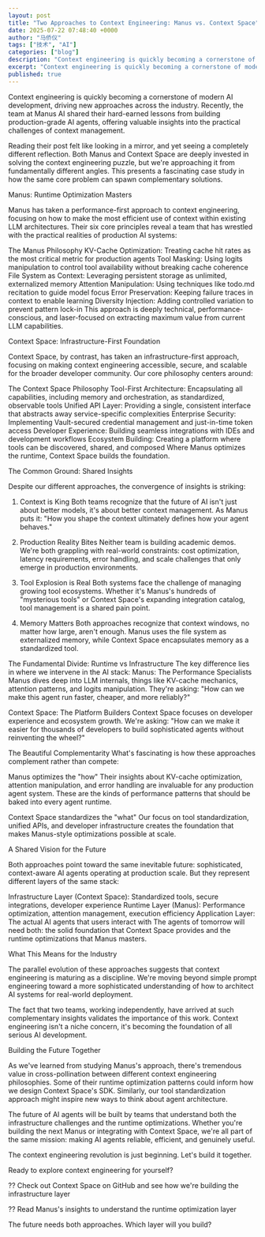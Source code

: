```yaml
---
layout: post
title: "Two Approaches to Context Engineering: Manus vs. Context Space"
date: 2025-07-22 07:48:40 +0000
author: "马侨仪"
tags: ["技术", "AI"]
categories: ["blog"]
description: "Context engineering is quickly becoming a cornerstone of modern AI development, driving new approaches across the industry. Recently, the team at Manu..."
excerpt: "Context engineering is quickly becoming a cornerstone of modern AI development, ..."
published: true
---
```


Context engineering is quickly becoming a cornerstone of modern AI development, driving new approaches across the industry. Recently, the team at Manus AI shared their hard-earned lessons from building production-grade AI agents, offering valuable insights into the practical challenges of context management.

Reading their post felt like looking in a mirror, and yet seeing a completely different reflection. Both Manus and Context Space are deeply invested in solving the context engineering puzzle, but we're approaching it from fundamentally different angles. This presents a fascinating case study in how the same core problem can spawn complementary solutions.

Manus: Runtime Optimization Masters

Manus has taken a performance-first approach to context engineering, focusing on how to make the most efficient use of context within existing LLM architectures. Their six core principles reveal a team that has wrestled with the practical realities of production AI systems:

The Manus Philosophy
KV-Cache Optimization: Treating cache hit rates as the most critical metric for production agents
Tool Masking: Using logits manipulation to control tool availability without breaking cache coherence
File System as Context: Leveraging persistent storage as unlimited, externalized memory
Attention Manipulation: Using techniques like todo.md recitation to guide model focus
Error Preservation: Keeping failure traces in context to enable learning
Diversity Injection: Adding controlled variation to prevent pattern lock-in
This approach is deeply technical, performance-conscious, and laser-focused on extracting maximum value from current LLM capabilities.

Context Space: Infrastructure-First Foundation

Context Space, by contrast, has taken an infrastructure-first approach, focusing on making context engineering accessible, secure, and scalable for the broader developer community. Our core philosophy centers around:

The Context Space Philosophy
Tool-First Architecture: Encapsulating all capabilities, including memory and orchestration, as standardized, observable tools
Unified API Layer: Providing a single, consistent interface that abstracts away service-specific complexities
Enterprise Security: Implementing Vault-secured credential management and just-in-time token access
Developer Experience: Building seamless integrations with IDEs and development workflows
Ecosystem Building: Creating a platform where tools can be discovered, shared, and composed
Where Manus optimizes the runtime, Context Space builds the foundation.

The Common Ground: Shared Insights

Despite our different approaches, the convergence of insights is striking:

1. Context is King
Both teams recognize that the future of AI isn't just about better models, it's about better context management. As Manus puts it: "How you shape the context ultimately defines how your agent behaves."

2. Production Reality Bites
Neither team is building academic demos. We're both grappling with real-world constraints: cost optimization, latency requirements, error handling, and scale challenges that only emerge in production environments.

3. Tool Explosion is Real
Both systems face the challenge of managing growing tool ecosystems. Whether it's Manus's hundreds of "mysterious tools" or Context Space's expanding integration catalog, tool management is a shared pain point.

4. Memory Matters
Both approaches recognize that context windows, no matter how large, aren't enough. Manus uses the file system as externalized memory, while Context Space encapsulates memory as a standardized tool.

The Fundamental Divide: Runtime vs Infrastructure
The key difference lies in where we intervene in the AI stack:
Manus: The Performance Specialists
Manus dives deep into LLM internals, things like KV-cache mechanics, attention patterns, and logits manipulation. They're asking: "How can we make this agent run faster, cheaper, and more reliably?"

Context Space: The Platform Builders
Context Space focuses on developer experience and ecosystem growth. We're asking: "How can we make it easier for thousands of developers to build sophisticated agents without reinventing the wheel?"

The Beautiful Complementarity
What's fascinating is how these approaches complement rather than compete:

Manus optimizes the "how"
Their insights about KV-cache optimization, attention manipulation, and error handling are invaluable for any production agent system. These are the kinds of performance patterns that should be baked into every agent runtime.

Context Space standardizes the "what"
Our focus on tool standardization, unified APIs, and developer infrastructure creates the foundation that makes Manus-style optimizations possible at scale.

A Shared Vision for the Future

Both approaches point toward the same inevitable future: sophisticated, context-aware AI agents operating at production scale. But they represent different layers of the same stack:

Infrastructure Layer (Context Space): Standardized tools, secure integrations, developer experience
Runtime Layer (Manus): Performance optimization, attention management, execution efficiency
Application Layer: The actual AI agents that users interact with
The agents of tomorrow will need both: the solid foundation that Context Space provides and the runtime optimizations that Manus masters.

What This Means for the Industry

The parallel evolution of these approaches suggests that context engineering is maturing as a discipline. We're moving beyond simple prompt engineering toward a more sophisticated understanding of how to architect AI systems for real-world deployment.

The fact that two teams, working independently, have arrived at such complementary insights validates the importance of this work. Context engineering isn't a niche concern, it's becoming the foundation of all serious AI development.

Building the Future Together

As we've learned from studying Manus's approach, there's tremendous value in cross-pollination between different context engineering philosophies. Some of their runtime optimization patterns could inform how we design Context Space's SDK. Similarly, our tool standardization approach might inspire new ways to think about agent architecture.

The future of AI agents will be built by teams that understand both the infrastructure challenges and the runtime optimizations. Whether you're building the next Manus or integrating with Context Space, we're all part of the same mission: making AI agents reliable, efficient, and genuinely useful.

The context engineering revolution is just beginning. Let's build it together.

Ready to explore context engineering for yourself?

?? Check out Context Space on GitHub and see how we're building the infrastructure layer

?? Read Manus's insights to understand the runtime optimization layer

The future needs both approaches. Which layer will you build?
